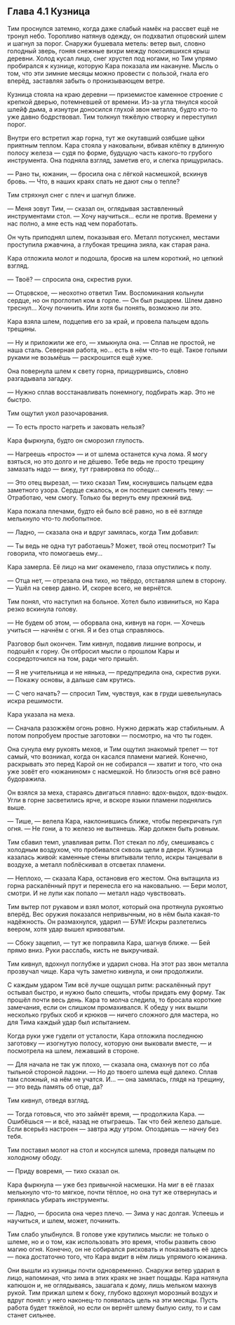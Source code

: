 ## Глава 4.1 Кузница

Тим проснулся затемно, когда даже слабый намёк на рассвет ещё не тронул небо. Торопливо натянув одежду, он подхватил отцовский шлем и шагнул за порог. Снаружи бушевала метель: ветер выл, словно голодный зверь, гоняя снежные вихри между покосившихся крыш деревни. Холод кусал лицо, снег хрустел под ногами, но Тим упрямо пробирался к кузнице, которую Кара показала им накануне. Мысль о том, что эти зимние месяцы можно провести с пользой, гнала его вперёд, заставляя забыть о пронизывающем ветре.

  

Кузница стояла на краю деревни — приземистое каменное строение с крепкой дверью, потемневшей от времени. Из-за угла тянулся косой шлейф дыма, а изнутри доносился глухой звон металла, будто кто-то уже давно бодрствовал. Тим толкнул тяжёлую створку и переступил порог.

  

Внутри его встретил жар горна, тут же окутавший озябшие щёки приятным теплом. Кара стояла у наковальни, вбивая клёпку в длинную полосу железа — судя по форме, будущую часть какого-то грубого инструмента. Она подняла взгляд, заметив его, и слегка прищурилась.

  

— Рано ты, южанин, — бросила она с лёгкой насмешкой, вскинув бровь. — Что, в наших краях спать не дают сны о тепле?

  

Тим стряхнул снег с плеч и шагнул ближе.

  

— Меня зовут Тим, — сказал он, оглядывая заставленный инструментами стол. — Хочу научиться… если не против. Времени у нас полно, а мне есть над чем поработать.

  

Он чуть приподнял шлем, показывая его. Металл потускнел, местами проступила ржавчина, а глубокая трещина зияла, как старая рана.

  

Кара отложила молот и подошла, бросив на шлем короткий, но цепкий взгляд.

  

— Твоё? — спросила она, скрестив руки.

  

— Отцовское, — неохотно ответил Тим. Воспоминания кольнули сердце, но он проглотил ком в горле. — Он был рыцарем. Шлем давно треснул… Хочу починить. Или хотя бы понять, возможно ли это.

  

Кара взяла шлем, подцепив его за край, и провела пальцем вдоль трещины.

  

— Ну и приложили же его, — хмыкнула она. — Сплав не простой, не наша сталь. Северная работа, но… есть в нём что-то ещё. Такое голыми руками не возьмёшь — раскрошится ещё хуже.

  

Она повернула шлем к свету горна, прищурившись, словно разгадывала загадку.

  

— Нужно сплав восстанавливать понемногу, подбирать жар. Это не быстро.

  

Тим ощутил укол разочарования.

  

— То есть просто нагреть и заковать нельзя?

  

Кара фыркнула, будто он сморозил глупость.

  

— Нагреешь «просто» — и от шлема останется куча лома. Я могу взяться, но это долго и не дёшево. Тебе ведь не просто трещину замазать надо — вижу, тут гравировка по ободу…

  

— Это отец вырезал, — тихо сказал Тим, коснувшись пальцем едва заметного узора. Сердце сжалось, и он поспешил сменить тему: — Отработаю, чем смогу. Только бы вернуть ему прежний вид.

  

Кара пожала плечами, будто ей было всё равно, но в её взгляде мелькнуло что-то любопытное.

  

— Ладно, — сказала она и вдруг замялась, когда Тим добавил:

  

— Ты ведь не одна тут работаешь? Может, твой отец посмотрит? Ты говорила, что помогаешь ему…

  

Кара замерла. Её лицо на миг окаменело, глаза опустились к полу.

  

— Отца нет, — отрезала она тихо, но твёрдо, отставляя шлем в сторону. — Ушёл на север давно. И, скорее всего, не вернётся.

  

Тим понял, что наступил на больное. Хотел было извиниться, но Кара резко вскинула голову.

  

— Не будем об этом, — оборвала она, кивнув на горн. — Хочешь учиться — начнём с огня. Я и без отца справляюсь.

  

Разговор был окончен. Тим кивнул, подавив лишние вопросы, и подошёл к горну. Он отбросил мысли о прошлом Кары и сосредоточился на том, ради чего пришёл.

  

— Я не учительница и не нянька, — предупредила она, скрестив руки. — Покажу основы, а дальше сам крутись.

  

— С чего начать? — спросил Тим, чувствуя, как в груди шевельнулась искра решимости.

  

Кара указала на меха.

  

— Сначала разожжём огонь ровно. Нужно держать жар стабильным. А потом попробуем простые заготовки — посмотрю, на что ты годен.

  

Она сунула ему рукоять мехов, и Тим ощутил знакомый трепет — тот самый, что возникал, когда он касался пламени магией. Конечно, раскрывать это перед Карой он не собирался — хватит и того, что она уже зовёт его «южанином» с насмешкой. Но близость огня всё равно будоражила.

  

Он взялся за меха, стараясь двигаться плавно: вдох-выдох, вдох-выдох. Угли в горне засветились ярче, и вскоре языки пламени поднялись выше.

  

— Тише, — велела Кара, наклонившись ближе, чтобы перекричать гул огня. — Не гони, а то железо не вытянешь. Жар должен быть ровным.

  

Тим сбавил темп, улавливая ритм. Пот стекал по лбу, смешиваясь с холодным воздухом, что пробивался сквозь щели в двери. Кузница казалась живой: каменные стены впитывали тепло, искры танцевали в воздухе, а металл поблёскивал в отсветах пламени.

  

— Неплохо, — сказала Кара, остановив его жестом. Она вытащила из горна раскалённый прут и перенесла его на наковальню. — Бери молот, смотри. И не лупи как попало — металл надо чувствовать.

  

Тим вытер пот рукавом и взял молот, который она протянула рукоятью вперёд. Вес оружия показался непривычным, но в нём была какая-то надёжность. Он размахнулся, ударил — БУМ! Искры разлетелись веером, хотя удар вышел кривоватым.

  

— Сбоку зацепил, — тут же поправила Кара, шагнув ближе. — Бей прямо вниз. Руки расслабь, кисть не выкручивай.

  

Тим кивнул, вдохнул поглубже и ударил снова. На этот раз звон металла прозвучал чище. Кара чуть заметно кивнула, и они продолжили.

  

С каждым ударом Тим всё лучше ощущал ритм: раскалённый прут остывал быстро, и нужно было спешить, чтобы придать ему форму. Так прошёл почти весь день. Кара то молча следила, то бросала короткие замечания, если он слишком промахивался. К обеду у них вышли несколько грубых скоб и крюков — ничего сложного для мастера, но для Тима каждый удар был испытанием.

  

Когда руки уже гудели от усталости, Кара отложила последнюю заготовку — изогнутую полосу, которую они выковали вместе, — и посмотрела на шлем, лежавший в стороне.

  

— Для начала не так уж плохо, — сказала она, смахнув пот со лба тыльной стороной ладони. — Но до твоего шлема ещё далеко. Сплав там сложный, на нём не учатся. И… — она замялась, глядя на трещину, — это ведь память об отце, да?

  

Тим кивнул, отведя взгляд.

  

— Тогда готовься, что это займёт время, — продолжила Кара. — Ошибёшься — и всё, назад не отыграешь. Так что бей железо дальше. Если всерьёз настроен — завтра жду утром. Опоздаешь — начну без тебя.

  

Тим поставил молот на стол и коснулся шлема, проведя пальцем по холодному ободу.

  

— Приду вовремя, — тихо сказал он.

  

Кара фыркнула — уже без привычной насмешки. На миг в её глазах мелькнуло что-то мягкое, почти тёплое, но она тут же отвернулась и принялась убирать инструменты.

  

— Ладно, — бросила она через плечо. — Зима у нас долгая. Успеешь и научиться, и шлем, может, починить.

  

Тим слабо улыбнулся. В голове уже крутились мысли: не только о шлеме, но и о том, как использовать это время, чтобы развить свою магию огня. Конечно, он не собирался рисковать и показывать её здесь — пока достаточно того, что Кара видит в нём лишь упрямого южанина.

  

Они вышли из кузницы почти одновременно. Снаружи ветер ударил в лицо, напоминая, что зима в этих краях не знает пощады. Кара натянула капюшон и, не оглядываясь, зашагала к дому, лишь мельком махнув рукой. Тим прижал шлем к боку, глубоко вдохнул морозный воздух и вдруг понял: у него наконец-то появилась цель на эти месяцы. Пусть работа будет тяжёлой, но если он вернёт шлему былую силу, то и сам станет сильнее.